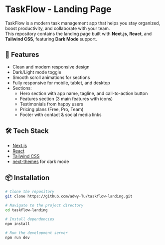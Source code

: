 # TaskFlow - Landing Page

TaskFlow is a modern task management app that helps you stay organized, boost productivity, and collaborate with your team.  
This repository contains the landing page built with **Next.js**, **React**, and **Tailwind CSS**, featuring **Dark Mode** support.

## 🚀 Features
- Clean and modern responsive design
- Dark/Light mode toggle
- Smooth scroll animations for sections
- Fully responsive for mobile, tablet, and desktop
- Sections:
  - Hero section with app name, tagline, and call-to-action button
  - Features section (3 main features with icons)
  - Testimonials from happy users
  - Pricing plans (Free, Pro, Team)
  - Footer with contact & social media links

## 🛠️ Tech Stack
- [Next.js](https://nextjs.org/)
- [React](https://reactjs.org/)
- [Tailwind CSS](https://tailwindcss.com/)
- [next-themes](https://github.com/pacocoursey/next-themes) for dark mode

## 📦 Installation
```bash
# Clone the repository
git clone https://github.com/adwy-Tu/taskflow-landing.git

# Navigate to the project directory
cd taskflow-landing

# Install dependencies
npm install

# Run the development server
npm run dev
